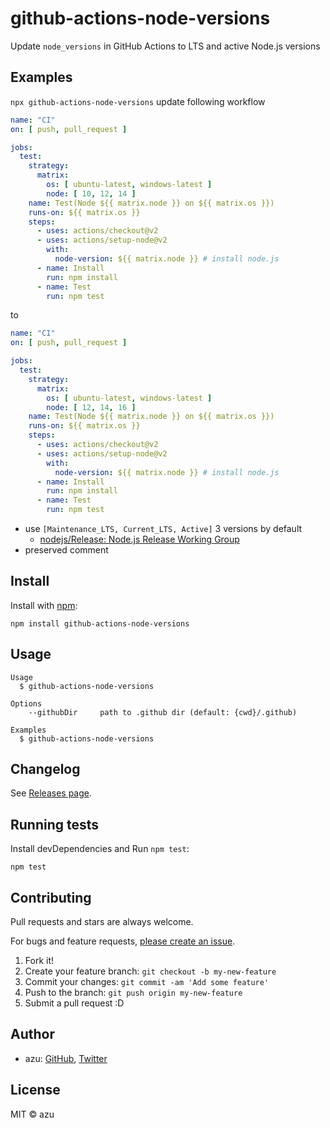 # github-actions-node-versions

Update `node_versions` in GitHub Actions to LTS and active Node.js versions

## Examples

`npx github-actions-node-versions` update following workflow

```yaml
name: "CI"
on: [ push, pull_request ]

jobs:
  test:
    strategy:
      matrix:
        os: [ ubuntu-latest, windows-latest ]
        node: [ 10, 12, 14 ]
    name: Test(Node ${{ matrix.node }} on ${{ matrix.os }})
    runs-on: ${{ matrix.os }}
    steps:
      - uses: actions/checkout@v2
      - uses: actions/setup-node@v2
        with:
          node-version: ${{ matrix.node }} # install node.js
      - name: Install
        run: npm install
      - name: Test
        run: npm test
```

to 

```yaml
name: "CI"
on: [ push, pull_request ]

jobs:
  test:
    strategy:
      matrix:
        os: [ ubuntu-latest, windows-latest ]
        node: [ 12, 14, 16 ]
    name: Test(Node ${{ matrix.node }} on ${{ matrix.os }})
    runs-on: ${{ matrix.os }}
    steps:
      - uses: actions/checkout@v2
      - uses: actions/setup-node@v2
        with:
          node-version: ${{ matrix.node }} # install node.js
      - name: Install
        run: npm install
      - name: Test
        run: npm test
```

- use `[Maintenance_LTS, Current_LTS, Active]` 3 versions by default
    - [nodejs/Release: Node.js Release Working Group](https://github.com/nodejs/Release)
- preserved comment

## Install

Install with [npm](https://www.npmjs.com/):

    npm install github-actions-node-versions

## Usage

    Usage
      $ github-actions-node-versions
 
    Options
        --githubDir     path to .github dir (default: {cwd}/.github)
 
    Examples
      $ github-actions-node-versions

## Changelog

See [Releases page](https://github.com/azu/github-actions-node-versions/releases).

## Running tests

Install devDependencies and Run `npm test`:

    npm test

## Contributing

Pull requests and stars are always welcome.

For bugs and feature requests, [please create an issue](https://github.com/azu/github-actions-node-versions/issues).

1. Fork it!
2. Create your feature branch: `git checkout -b my-new-feature`
3. Commit your changes: `git commit -am 'Add some feature'`
4. Push to the branch: `git push origin my-new-feature`
5. Submit a pull request :D

## Author

- azu: [GitHub](https://github.com/azu), [Twitter](https://twitter.com/azu_re)

## License

MIT © azu
